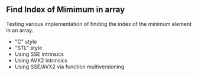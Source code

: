 Find Index of Mimimum  in array 
------------------------------------
Testing various implementation of finding the index of the minimum element in an array.

- "C" style
- "STL" style
- Using SSE intrinsics 
- Using AVX2 intrinsics
- Using SSE/AVX2 via function multiversioning
